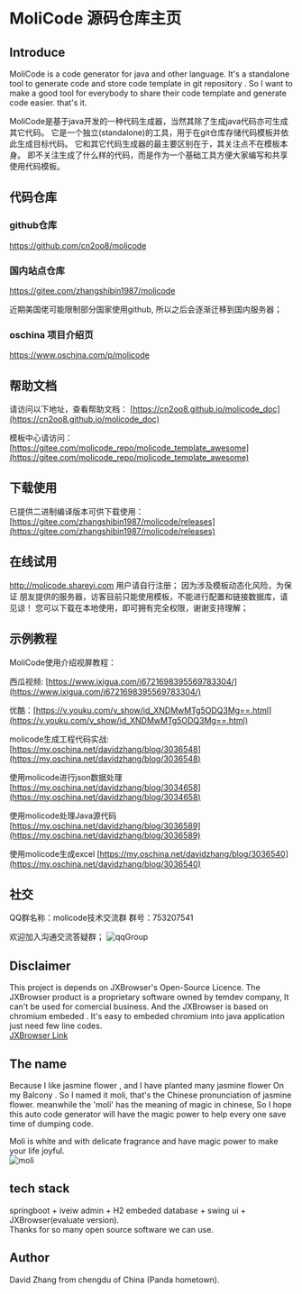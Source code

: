 # MoliCode 源码仓库主页

## Introduce

MoliCode  is a code generator for java and other language. It's a standalone tool to generate code and store code template in git repository . So I want to make a good tool for everybody to share their code template and generate code easier. that's it.

MoliCode是基于java开发的一种代码生成器，当然其除了生成java代码亦可生成其它代码。 它是一个独立(standalone)的工具，用于在git仓库存储代码模板并依此生成目标代码。 它和其它代码生成器的最主要区别在于，其关注点不在模板本身。 即不关注生成了什么样的代码，而是作为一个基础工具方便大家编写和共享使用代码模板。


## 代码仓库

### github仓库
https://github.com/cn2oo8/molicode
### 国内站点仓库
https://gitee.com/zhangshibin1987/molicode

近期美国佬可能限制部分国家使用github, 所以之后会逐渐迁移到国内服务器；

### oschina 项目介绍页
https://www.oschina.com/p/molicode


## 帮助文档
请访问以下地址，查看帮助文档：
[https://cn2oo8.github.io/molicode_doc](https://cn2oo8.github.io/molicode_doc)

模板中心请访问：
[https://gitee.com/molicode_repo/molicode_template_awesome](https://gitee.com/molicode_repo/molicode_template_awesome)

## 下载使用
已提供二进制编译版本可供下载使用：
[https://gitee.com/zhangshibin1987/molicode/releases](https://gitee.com/zhangshibin1987/molicode/releases)

## 在线试用
http://molicode.shareyi.com
用户请自行注册；
因为涉及模板动态化风险，为保证 朋友提供的服务器，访客目前只能使用模板，不能进行配置和链接数据库，请见谅！
您可以下载在本地使用，即可拥有完全权限，谢谢支持理解；

## 示例教程

MoliCode使用介绍视屏教程：

西瓜视频: [https://www.ixigua.com/i6721698395569783304/](https://www.ixigua.com/i6721698395569783304/)

优酷：[https://v.youku.com/v_show/id_XNDMwMTg5ODQ3Mg==.html](https://v.youku.com/v_show/id_XNDMwMTg5ODQ3Mg==.html)

molicode生成工程代码实战: [https://my.oschina.net/davidzhang/blog/3036548](https://my.oschina.net/davidzhang/blog/3036548)

使用molicode进行json数据处理 [https://my.oschina.net/davidzhang/blog/3034658](https://my.oschina.net/davidzhang/blog/3034658) 

使用molicode处理Java源代码 [https://my.oschina.net/davidzhang/blog/3036589](https://my.oschina.net/davidzhang/blog/3036589) 

使用molicode生成excel [https://my.oschina.net/davidzhang/blog/3036540](https://my.oschina.net/davidzhang/blog/3036540) 

## 社交
QQ群名称：molicode技术交流群   群号：753207541

欢迎加入沟通交流答疑群；
![qqGroup](https://cn2oo8.github.io/molicode_doc/assets/img/qqgroup.0504d5b5.png)



## Disclaimer
This project is depends on JXBrowser's Open-Source Licence. The JXBrowser product is a proprietary software owned by temdev company, It can't be used for comercial business. 
And the JXBrowser is based on chromium embeded . It's easy to embeded chromium into java application just need few line codes.  
[JXBrowser Link](https://www.teamdev.com/jxbrowser "JXBrowser Link")
## The name 
Because I like jasmine flower , and I have planted many jasmine flower On my Balcony . So I named it moli, that's the Chinese pronunciation of jasmine flower. meanwhile the 'moli' has the meaning of magic in chinese, So I hope this auto code generator will have the magic power to help every one save time of dumping code.
                                                                                                       
 Moli is white and with delicate fragrance and have magic power to make your life joyful.            
![moli](https://gss1.bdstatic.com/-vo3dSag_xI4khGkpoWK1HF6hhy/baike/s%3D220/sign=9e591fcb520fd9f9a417526b152cd42b/8c1001e93901213fcdaf7e6b57e736d12e2e95ec.jpg)

## tech stack
springboot + iveiw admin + H2 embeded database + swing ui + JXBrowser(evaluate version).  
Thanks for so many open source software we can use.


## Author
David Zhang from chengdu of China (Panda hometown).



